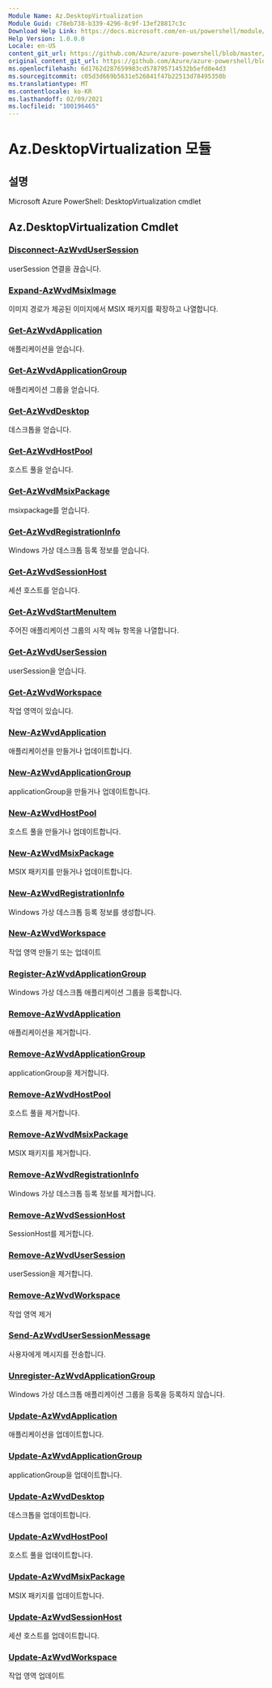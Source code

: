 ```yaml
---
Module Name: Az.DesktopVirtualization
Module Guid: c78eb738-b339-4296-8c9f-13ef28817c3c
Download Help Link: https://docs.microsoft.com/en-us/powershell/module/az.desktopvirtualization
Help Version: 1.0.0.0
Locale: en-US
content_git_url: https://github.com/Azure/azure-powershell/blob/master/src/DesktopVirtualization/help/Az.DesktopVirtualization.md
original_content_git_url: https://github.com/Azure/azure-powershell/blob/master/src/DesktopVirtualization/help/Az.DesktopVirtualization.md
ms.openlocfilehash: 6d1762d287659983cd578795714532b5efd0e4d3
ms.sourcegitcommit: c05d3d669b5631e526841f47b22513d78495350b
ms.translationtype: MT
ms.contentlocale: ko-KR
ms.lasthandoff: 02/09/2021
ms.locfileid: "100196465"
---
```

# Az.DesktopVirtualization 모듈
## 설명
Microsoft Azure PowerShell: DesktopVirtualization cmdlet

## Az.DesktopVirtualization Cmdlet
### [Disconnect-AzWvdUserSession](Disconnect-AzWvdUserSession.md)
userSession 연결을 끊습니다.

### [Expand-AzWvdMsixImage](Expand-AzWvdMsixImage.md)
이미지 경로가 제공된 이미지에서 MSIX 패키지를 확장하고 나열합니다.

### [Get-AzWvdApplication](Get-AzWvdApplication.md)
애플리케이션을 얻습니다.

### [Get-AzWvdApplicationGroup](Get-AzWvdApplicationGroup.md)
애플리케이션 그룹을 얻습니다.

### [Get-AzWvdDesktop](Get-AzWvdDesktop.md)
데스크톱을 얻습니다.

### [Get-AzWvdHostPool](Get-AzWvdHostPool.md)
호스트 풀을 얻습니다.

### [Get-AzWvdMsixPackage](Get-AzWvdMsixPackage.md)
msixpackage를 얻습니다.

### [Get-AzWvdRegistrationInfo](Get-AzWvdRegistrationInfo.md)
Windows 가상 데스크톱 등록 정보를 얻습니다.

### [Get-AzWvdSessionHost](Get-AzWvdSessionHost.md)
세션 호스트를 얻습니다.

### [Get-AzWvdStartMenuItem](Get-AzWvdStartMenuItem.md)
주어진 애플리케이션 그룹의 시작 메뉴 항목을 나열합니다.

### [Get-AzWvdUserSession](Get-AzWvdUserSession.md)
userSession을 얻습니다.

### [Get-AzWvdWorkspace](Get-AzWvdWorkspace.md)
작업 영역이 있습니다.

### [New-AzWvdApplication](New-AzWvdApplication.md)
애플리케이션을 만들거나 업데이트합니다.

### [New-AzWvdApplicationGroup](New-AzWvdApplicationGroup.md)
applicationGroup을 만들거나 업데이트합니다.

### [New-AzWvdHostPool](New-AzWvdHostPool.md)
호스트 풀을 만들거나 업데이트합니다.

### [New-AzWvdMsixPackage](New-AzWvdMsixPackage.md)
MSIX 패키지를 만들거나 업데이트합니다.

### [New-AzWvdRegistrationInfo](New-AzWvdRegistrationInfo.md)
Windows 가상 데스크톱 등록 정보를 생성합니다.

### [New-AzWvdWorkspace](New-AzWvdWorkspace.md)
작업 영역 만들기 또는 업데이트

### [Register-AzWvdApplicationGroup](Register-AzWvdApplicationGroup.md)
Windows 가상 데스크톱 애플리케이션 그룹을 등록합니다.

### [Remove-AzWvdApplication](Remove-AzWvdApplication.md)
애플리케이션을 제거합니다.

### [Remove-AzWvdApplicationGroup](Remove-AzWvdApplicationGroup.md)
applicationGroup을 제거합니다.

### [Remove-AzWvdHostPool](Remove-AzWvdHostPool.md)
호스트 풀을 제거합니다.

### [Remove-AzWvdMsixPackage](Remove-AzWvdMsixPackage.md)
MSIX 패키지를 제거합니다.

### [Remove-AzWvdRegistrationInfo](Remove-AzWvdRegistrationInfo.md)
Windows 가상 데스크톱 등록 정보를 제거합니다.

### [Remove-AzWvdSessionHost](Remove-AzWvdSessionHost.md)
SessionHost를 제거합니다.

### [Remove-AzWvdUserSession](Remove-AzWvdUserSession.md)
userSession을 제거합니다.

### [Remove-AzWvdWorkspace](Remove-AzWvdWorkspace.md)
작업 영역 제거

### [Send-AzWvdUserSessionMessage](Send-AzWvdUserSessionMessage.md)
사용자에게 메시지를 전송합니다.

### [Unregister-AzWvdApplicationGroup](Unregister-AzWvdApplicationGroup.md)
Windows 가상 데스크톱 애플리케이션 그룹을 등록을 등록하지 않습니다.

### [Update-AzWvdApplication](Update-AzWvdApplication.md)
애플리케이션을 업데이트합니다.

### [Update-AzWvdApplicationGroup](Update-AzWvdApplicationGroup.md)
applicationGroup을 업데이트합니다.

### [Update-AzWvdDesktop](Update-AzWvdDesktop.md)
데스크톱을 업데이트합니다.

### [Update-AzWvdHostPool](Update-AzWvdHostPool.md)
호스트 풀을 업데이트합니다.

### [Update-AzWvdMsixPackage](Update-AzWvdMsixPackage.md)
MSIX 패키지를 업데이트합니다.

### [Update-AzWvdSessionHost](Update-AzWvdSessionHost.md)
세션 호스트를 업데이트합니다.

### [Update-AzWvdWorkspace](Update-AzWvdWorkspace.md)
작업 영역 업데이트

